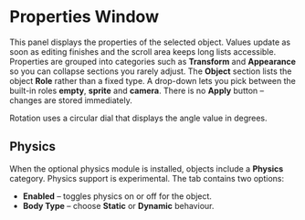 # Properties Window

This panel displays the properties of the selected object. Values update as soon
as editing finishes and the scroll area keeps long lists accessible. Properties
are grouped into categories such as **Transform** and **Appearance** so you can
collapse sections you rarely adjust. The **Object** section lists the object
**Role** rather than a fixed type. A drop-down lets you pick between the
built-in roles **empty**, **sprite** and **camera**. There is no **Apply**
button – changes are stored immediately.

Rotation uses a circular dial that displays the angle value in degrees.

## Physics

When the optional physics module is installed, objects include a **Physics**
category. Physics support is experimental. The tab contains two options:

- **Enabled** – toggles physics on or off for the object.
- **Body Type** – choose **Static** or **Dynamic** behaviour.
